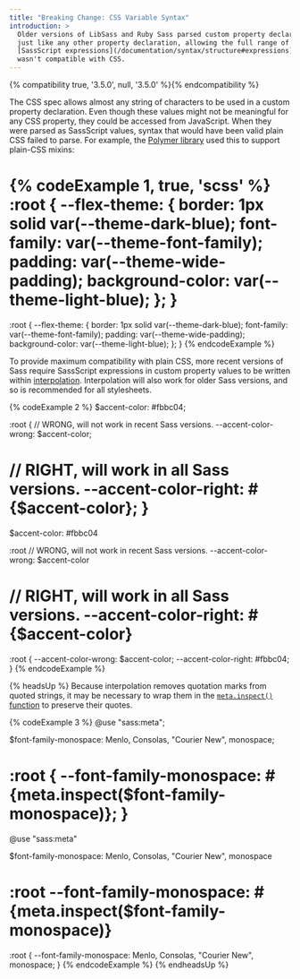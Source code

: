 ```yaml
---
title: "Breaking Change: CSS Variable Syntax"
introduction: >
  Older versions of LibSass and Ruby Sass parsed custom property declarations
  just like any other property declaration, allowing the full range of
  [SassScript expressions](/documentation/syntax/structure#expressions) as values. But this
  wasn't compatible with CSS.
---
```


{% compatibility true, '3.5.0', null, '3.5.0' %}{% endcompatibility %}

The CSS spec allows almost any string of characters to be used in a custom
property declaration. Even though these values might not be meaningful for any
CSS property, they could be accessed from JavaScript. When they were parsed as
SassScript values, syntax that would have been valid plain CSS failed to parse.
For example, the [Polymer library][] used this to support plain-CSS mixins:

[Polymer library]: https://polymer-library.polymer-project.org/3.0/docs/devguide/custom-css-properties#use-custom-css-mixins

{% codeExample 1, true, 'scss' %}
:root {
  --flex-theme: {
    border: 1px solid var(--theme-dark-blue);
    font-family: var(--theme-font-family);
    padding: var(--theme-wide-padding);
    background-color: var(--theme-light-blue);
  };
}
===
:root {
  --flex-theme: {
    border: 1px solid var(--theme-dark-blue);
    font-family: var(--theme-font-family);
    padding: var(--theme-wide-padding);
    background-color: var(--theme-light-blue);
  };
}
{% endcodeExample %}

To provide maximum compatibility with plain CSS, more recent versions of Sass
require SassScript expressions in custom property values to be written within
[interpolation](/documentation/interpolation). Interpolation will also work for older Sass
versions, and so is recommended for all stylesheets.

{% codeExample 2 %}
$accent-color: #fbbc04;

:root {
  // WRONG, will not work in recent Sass versions.
  --accent-color-wrong: $accent-color;

  // RIGHT, will work in all Sass versions.
  --accent-color-right: #{$accent-color};
}
===
$accent-color: #fbbc04

:root
  // WRONG, will not work in recent Sass versions.
  --accent-color-wrong: $accent-color

  // RIGHT, will work in all Sass versions.
  --accent-color-right: #{$accent-color}
===
:root {
  --accent-color-wrong: $accent-color;
  --accent-color-right: #fbbc04;
}
{% endcodeExample %}

{% headsUp %}
Because interpolation removes quotation marks from quoted strings, it may be
necessary to wrap them in the [`meta.inspect()` function][] to preserve their
quotes.

[`meta.inspect()` function]: /documentation/modules/meta#inspect

{% codeExample 3 %}
@use "sass:meta";

$font-family-monospace: Menlo, Consolas, "Courier New", monospace;

:root {
  --font-family-monospace: #{meta.inspect($font-family-monospace)};
}
===
@use "sass:meta"

$font-family-monospace: Menlo, Consolas, "Courier New", monospace

:root
  --font-family-monospace: #{meta.inspect($font-family-monospace)}
===
:root {
  --font-family-monospace: Menlo, Consolas, "Courier New", monospace;
}
{% endcodeExample %}
{% endheadsUp %}
